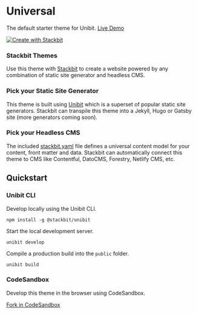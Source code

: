 # Universal

The default starter theme for Unibit. [Live Demo](https://themes.stackbit.com/demos/universal)

[![Create with Stackbit](https://assets.stackbit.com/badge/create-with-stackbit.svg)](https://app.stackbit.com/create?theme=https://github.com/stackbithq/stackbit-theme-universal)

### Stackbit Themes

Use this theme with [Stackbit](https://www.stackbit.com) to create a website powered by any combination of static site generator and headless CMS.

### Pick your Static Site Generator

This theme is built using [Unibit](https://docs.stackbit.com/unibit) which is a superset of popular static site generators. Stackbit can transpile this theme into a Jekyll, Hugo or Gatsby site (more generators coming soon).

### Pick your Headless CMS

The included [stackbit.yaml](https://docs.stackbit.com/content-model/stackbit-yml/) file defines a universal content model for your content, front matter and data. Stackbit can automatically connect this theme to CMS like Contentful, DatoCMS, Forestry, Netlify CMS, etc.

## Quickstart

### Unibit CLI

Develop locally using the Unibit CLI. 

```
npm install -g @stackbit/unibit
```

Start the local development server. 

```
unibit develop
```

Compile a production build into the `public` folder.

```
unibit build
```

### CodeSandbox

Develop this theme in the browser using CodeSandbox.

[Fork in CodeSandbox](https://codesandbox.io/s/github/stackbithq/stackbit-theme-universal)
